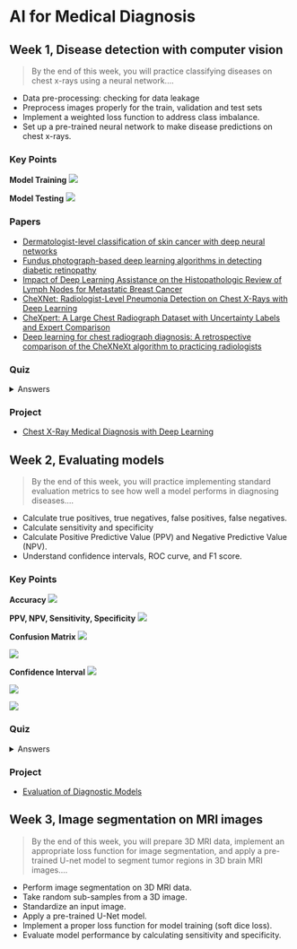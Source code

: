 # AI for Medical Diagnosis

## Week 1, Disease detection with computer vision

> By the end of this week, you will practice classifying diseases on chest x-rays using a neural network....

- Data pre-processing: checking for data leakage
- Preprocess images properly for the train, validation and test sets
- Implement a weighted loss function to address class imbalance.
- Set up a pre-trained neural network to make disease predictions on chest x-rays.

### Key Points

**Model Training**
![](https://i.imgur.com/CN0OQsu.png)

**Model Testing**
![](https://i.imgur.com/Bn9IPXW.png)

### Papers

- [Dermatologist-level classification of skin cancer with deep neural networks](https://www.nature.com/articles/nature21056)
- [Fundus photograph-based deep learning algorithms in detecting diabetic retinopathy](https://www.nature.com/articles/s41433-018-0269-y)
- [Impact of Deep Learning Assistance on the Histopathologic Review of Lymph Nodes for Metastatic Breast Cancer](https://pubmed.ncbi.nlm.nih.gov/30312179/)
- [CheXNet: Radiologist-Level Pneumonia Detection on Chest X-Rays with Deep Learning](https://arxiv.org/pdf/1711.05225.pdf)
- [CheXpert: A Large Chest Radiograph Dataset
with Uncertainty Labels and Expert Comparison](https://arxiv.org/pdf/1901.07031.pdf)
- [Deep learning for chest radiograph diagnosis: A retrospective comparison of the CheXNeXt algorithm to practicing radiologists](https://journals.plos.org/plosmedicine/article?id=10.1371/journal.pmed.1002686)

### Quiz

<details>
  <summary>Answers</summary>
  
  ![](https://i.imgur.com/m6lKM3P.png)
  ![](https://i.imgur.com/01Tlpi9.png)
  ![](https://i.imgur.com/7no4M1K.png)
  ![](https://i.imgur.com/iNN3S3t.png)
  ![](https://i.imgur.com/PZuvOI0.png)
  ![](https://i.imgur.com/08wdHXJ.png)
  ![](https://i.imgur.com/cjzIxww.png)
  ![](https://i.imgur.com/AC7XYPt.png)
  ![](https://i.imgur.com/4qRFCRS.png)
  ![](https://i.imgur.com/XCB7rEK.png)
  ![](https://i.imgur.com/XCAQFXB.png)
</details>


### Project

- [Chest X-Ray Medical Diagnosis with Deep Learning](https://github.com/cyyeh/ai-medicine-specialization/blob/master/diagnosis/projects/project1/Chest%20X-Ray%20Medical%20Diagnosis.ipynb)

## Week 2, Evaluating models

> By the end of this week, you will practice implementing standard evaluation metrics to see how well a model performs in diagnosing diseases....

- Calculate true positives, true negatives, false positives, false negatives.
- Calculate sensitivity and specificity
- Calculate Positive Predictive Value (PPV) and Negative Predictive Value (NPV).
- Understand confidence intervals, ROC curve, and F1 score.

### Key Points

**Accuracy**
![](https://i.imgur.com/O6pndP6.png)

**PPV, NPV, Sensitivity, Specificity**
![](https://i.imgur.com/kRUqrHI.png)

**Confusion Matrix**
![](https://i.imgur.com/Y3nDb1A.png)

![](https://i.imgur.com/vptQoue.png)

**Confidence Interval**
![](https://i.imgur.com/jBjcKPu.png)

![](https://i.imgur.com/pE54OKq.png)

![](https://i.imgur.com/3uQZipw.png)

### Quiz

<details>
  <summary>Answers</summary>
  
  ![](https://i.imgur.com/kyFiK9L.png)
  ![](https://i.imgur.com/BkbIiHm.png)
  ![](https://i.imgur.com/nK0gRcN.png)
  ![](https://i.imgur.com/bf54OB2.png)
  ![](https://i.imgur.com/VUASkJc.png)
  ![](https://i.imgur.com/NjhIKvB.png)
  ![](https://i.imgur.com/u6KPumg.png)
  ![](https://i.imgur.com/VS7mVNN.png)
  ![](https://i.imgur.com/Nvm0z77.png)
  ![](https://i.imgur.com/9iTpKac.png)
  ![](https://i.imgur.com/qZ1HOIb.png)
</details>

### Project

- [Evaluation of Diagnostic Models](https://github.com/cyyeh/ai-medicine-specialization/blob/master/diagnosis/projects/project2/Diagnostic-Model-Evaluation.ipynb)

## Week 3, Image segmentation on MRI images

> By the end of this week, you will prepare 3D MRI data, implement an appropriate loss function for image segmentation, and apply a pre-trained U-net model to segment tumor regions in 3D brain MRI images....

- Perform image segmentation on 3D MRI data.
- Take random sub-samples from a 3D image.
- Standardize an input image.
- Apply a pre-trained U-Net model.
- Implement a proper loss function for model training (soft dice loss).
- Evaluate model performance by calculating sensitivity and specificity.